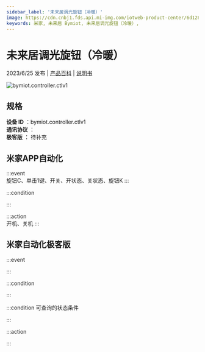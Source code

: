 ```yaml
---
sidebar_label: '未来居调光旋钮（冷暖）'
image: https://cdn.cnbj1.fds.api.mi-img.com/iotweb-product-center/6d128c572bc8e78c54f7c7243af9a0d6_1680862741330.png?GalaxyAccessKeyId=AKVGLQWBOVIRQ3XLEW&Expires=9223372036854775807&Signature=+j5b2DI9ZuOmix/gu7YgIupdbx0=
keywords: 米家, 未来居 Bymiot, 未来居调光旋钮（冷暖）, 
---
```

# 未来居调光旋钮（冷暖）

2023/6/25 发布 | [产品百科](https://home.mi.com/webapp/content/baike/product/index.html?model=bymiot.controller.ctlv1/) | [说明书](https://home.mi.com/views/introduction.html?model=bymiot.controller.ctlv1&region=cn)

![bymiot.controller.ctlv1](https://cdn.cnbj1.fds.api.mi-img.com/iotweb-product-center/6d128c572bc8e78c54f7c7243af9a0d6_1680862741330.png?GalaxyAccessKeyId=AKVGLQWBOVIRQ3XLEW&Expires=9223372036854775807&Signature=+j5b2DI9ZuOmix/gu7YgIupdbx0=)

## 规格  
> 
**设备 ID** ：bymiot.controller.ctlv1  
**通讯协议** ：  
**极客版**  ： 待补充 


## 米家APP自动化  

:::event  
旋钮C、单击1键、开关、开状态、关状态、旋钮K
:::

:::condition  

:::

:::action   
开机、关机
:::

## 米家自动化极客版  

:::event  

:::

:::condition  

:::

:::condition 可查询的状态条件  

:::

:::action  

:::

        
